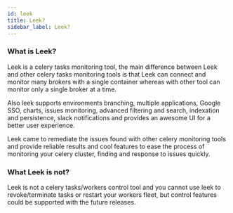 ```yaml
---
id: leek
title: Leek?
sidebar_label: Leek?
---
```


### What is Leek?

Leek is a celery tasks monitoring tool, the main difference between Leek and other celery tasks monitoring tools is that 
Leek can connect and monitor many brokers with a single container whereas with other tool can monitor only a single 
broker at a time.

Also leek supports environments branching, multiple applications, Google SSO, charts, issues monitoring, advanced 
filtering and search, indexation and persistence, slack notifications and provides an awesome UI for a better user 
experience.

Leek came to remediate the issues found with other celery monitoring tools and provide reliable results and cool 
features to ease the process of monitoring your celery cluster, finding and response to issues quickly.

### What Leek is not?

Leek is not a celery tasks/workers control tool and you cannot use leek to revoke/terminate tasks or restart your 
workers fleet, but control features could be supported with the future releases.

